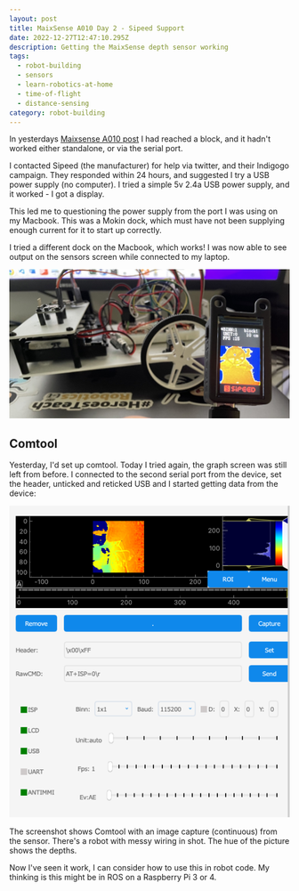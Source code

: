 ```yaml
---
layout: post
title: MaixSense A010 Day 2 - Sipeed Support
date: 2022-12-27T12:47:10.295Z
description: Getting the MaixSense depth sensor working
tags:
  - robot-building
  - sensors
  - learn-robotics-at-home
  - time-of-flight
  - distance-sensing
category: robot-building
---
```

In yesterdays [Maixsense A010 post](https://orionrobots.co.uk/robot%20building/2022/12/26/maixsense-a010-first-impressions.html) I had reached a block, and it hadn't worked either standalone, or via the serial port.

I contacted Sipeed (the manufacturer) for help via twitter, and their Indigogo campaign. They responded within 24 hours, and suggested I try a USB power supply (no computer). I tried a simple 5v 2.4a USB power supply, and it worked - I got a display.

This led me to questioning the power supply from the port I was using on my Macbook. This was a Mokin dock, which must have not been supplying enough current for it to start up correctly. 

I tried a different dock on the Macbook, which works! I was now able to see output on the sensors screen while connected to my laptop.

![The MaixSense A010 sensor sensing depth of a robot](/galleries/focus_stacked_a010_and_robot-med.jpg)

## Comtool

Yesterday, I'd set up comtool. Today I tried again, the graph screen was still left from before. I connected to the second serial port from the device, set the header, unticked and reticked USB and I started getting data from the device:

![Screenshot of the comtool](/galleries/screenshot-2022-12-27-at-12.45.09.png)

The screenshot shows Comtool with an image capture (continuous) from the sensor. There's a robot with messy wiring in shot. The hue of the picture shows the depths.

Now I've seen it work, I can consider how to use this in robot code. My thinking is this might be in ROS on a Raspberry Pi 3 or 4.